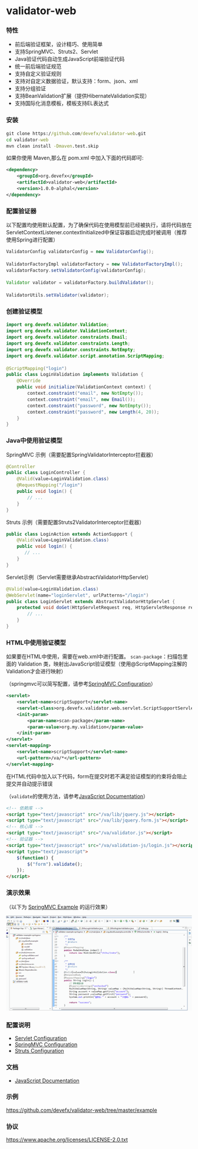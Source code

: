 # validator-web

### 特性

- 前后端验证框架，设计精巧、使用简单
- 支持SpringMVC、Struts2、Servlet
- Java验证代码自动生成JavaScript前端验证代码
- 统一前后端验证规范
- 支持自定义验证规则
- 支持对自定义数据验证，默认支持：form、json、xml
- 支持分组验证
- 支持BeanValidation扩展（提供HibernateValidation实现）
- 支持国际化消息模板，模板支持EL表达式

### 安装

```cmd
git clone https://github.com/devefx/validator-web.git
cd validator-web
mvn clean install -Dmaven.test.skip
```

如果你使用 Maven,那么在 pom.xml 中加入下面的代码即可:

```xml
<dependency>
    <groupId>org.devefx</groupId>
    <artifactId>validator-web</artifactId>
    <version>1.0.0-alphal</version>
</dependency>
```

### 配置验证器

以下配置均使用默认配置，为了确保代码在使用模型前已经被执行，请将代码放在ServletContextListener.contextInitialized中保证容器启动完成时被调用（推荐使用Spring进行配置）

```java
ValidatorConfig validatorConfig = new ValidatorConfig();
		
ValidatorFactoryImpl validatorFactory = new ValidatorFactoryImpl();
validatorFactory.setValidatorConfig(validatorConfig);

Validator validator = validatorFactory.buildValidator();

ValidatorUtils.setValidator(validator);
```

### 创建验证模型

```java
import org.devefx.validator.Validation;
import org.devefx.validator.ValidationContext;
import org.devefx.validator.constraints.Email;
import org.devefx.validator.constraints.Length;
import org.devefx.validator.constraints.NotEmpty;
import org.devefx.validator.script.annotation.ScriptMapping;

@ScriptMapping("login")
public class LoginValidation implements Validation {
    @Override
    public void initialize(ValidationContext context) {
        context.constraint("email", new NotEmpty());
        context.constraint("email", new Email());
        context.constraint("password", new NotEmpty());
        context.constraint("password", new Length(4, 20));
    }
}
```

### Java中使用验证模型

SpringMVC 示例（需要配置SpringValidatorInterceptor拦截器）

```java
@Controller
public class LoginController {
    @Valid(value=LoginValidation.class)
    @RequestMapping("/login")
    public void login() {
        // ...
    }
}
```

Struts 示例（需要配置Struts2ValidatorInterceptor拦截器）

```java
public class LoginAction extends ActionSupport {
    @Valid(value=LoginValidation.class)
    public void login() {
       // ...
    }
}
```

Servlet示例（Servlet需要继承AbstractValidatorHttpServlet）

```java
@Valid(value=LoginValidation.class)
@WebServlet(name="loginServlet", urlPatterns="/login")
public class LoginServlet extends AbstractValidatorHttpServlet {
    protected void doGet(HttpServletRequest req, HttpServletResponse resp) throws ServletException, IOException {
        // ...
    }
}
```
### HTML中使用验证模型

如果要在HTML中使用，需要在web.xml中进行配置。 `scan-package`：扫描包里面的 Validation 类，映射出JavaScript验证模型（使用@ScriptMapping注解的Validation才会进行映射）

（springmvc可以简写配置，请参考[SpringMVC Configuration](https://github.com/devefx/validator-web/blob/master/docs/springmvc/getting-started.md)）

```xml
<servlet>
    <servlet-name>scriptSupport</servlet-name>
    <servlet-class>org.devefx.validator.web.servlet.ScriptSupportServlet</servlet-class>
    <init-param>
        <param-name>scan-package</param-name>
        <param-value>org.my.validation</param-value>
    </init-param>
</servlet>
<servlet-mapping>
    <servlet-name>scriptSupport</servlet-name>
    <url-pattern>/va/*</url-pattern>
</servlet-mapping>
```

在HTML代码中加入以下代码，form在提交时若不满足验证模型的约束将会阻止提交并自动提示错误

 （`validate`的使用方法，请参考[JavaScript Documentation](https://github.com/devefx/validator-web/blob/master/docs/validator-js.md)）

```html
<!-- 依赖库 -->
<script type="text/javascript" src="/va/lib/jquery.js"></script>
<script type="text/javascript" src="/va/lib/jquery.form.js"></script>
<!-- 核心库 -->
<script type="text/javascript" src="/va/validator.js"></script>
<!-- 验证器 -->
<script type="text/javascript" src="/va/validation-js/login.js"></script>
<script type="text/javascript">
    $(function() {
    	$("form").validate();
    });
</script>
```

### 演示效果

（以下为 [SpringMVC Example](https://github.com/devefx/validator-web/tree/master/example/springmvc) 的运行效果）

![example](example/example.gif)

### 配置说明

- [Servlet Configuration](https://github.com/devefx/validator-web/blob/master/docs/servlet/getting-started.md)
- [SpringMVC Configuration](https://github.com/devefx/validator-web/blob/master/docs/springmvc/getting-started.md)
- [Struts Configuration](https://github.com/devefx/validator-web/blob/master/docs/struts/getting-started.md)

### 文档

- [JavaScript Documentation](https://github.com/devefx/validator-web/blob/master/docs/validator-js.md)

### 示例

https://github.com/devefx/validator-web/tree/master/example

### 协议

https://www.apache.org/licenses/LICENSE-2.0.txt
